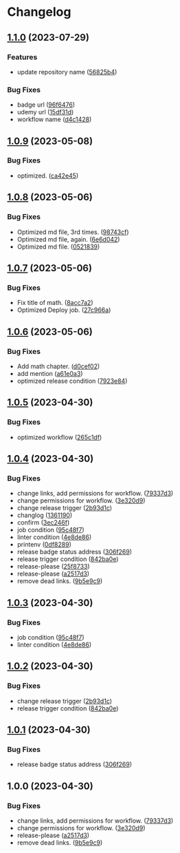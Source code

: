# Changelog

## [1.1.0](https://github.com/motoish/jb-notes/compare/v1.0.9...v1.1.0) (2023-07-29)


### Features

* update repository name ([56825b4](https://github.com/motoish/jb-notes/commit/56825b48b360c2e1eed5cd0c19edbb950050722a))


### Bug Fixes

* badge url ([96f6476](https://github.com/motoish/jb-notes/commit/96f6476a644f07bf7cc0b40352dcde81cd13c01b))
* udemy url ([15df31d](https://github.com/motoish/jb-notes/commit/15df31d352a6b0838e3fe6973c8b58bd01916181))
* workflow name ([d4c1428](https://github.com/motoish/jb-notes/commit/d4c1428fd3e1e59e9f40dcd7e5e10caee34378dc))

## [1.0.9](https://github.com/motoish/jb-notes/compare/v1.0.8...v1.0.9) (2023-05-08)


### Bug Fixes

* optimized. ([ca42e45](https://github.com/motoish/jb-notes/commit/ca42e45e4215ef0db56174ad7780185d9bcb520a))

## [1.0.8](https://github.com/motoish/jb-notes/compare/v1.0.7...v1.0.8) (2023-05-06)


### Bug Fixes

* Optimized md file, 3rd times. ([98743cf](https://github.com/motoish/jb-notes/commit/98743cfcc3f64df593bb6292da0d2b7539a41932))
* Optimized md file, again. ([6e6d042](https://github.com/motoish/jb-notes/commit/6e6d0423a400a038896f4d3e8b630511ddf5e8cb))
* Optimized md file. ([0521839](https://github.com/motoish/jb-notes/commit/0521839c714d814e4ff43891ac00bedd48d33f0d))

## [1.0.7](https://github.com/motoish/jb-notes/compare/v1.0.6...v1.0.7) (2023-05-06)


### Bug Fixes

* Fix title of math. ([8acc7a2](https://github.com/motoish/jb-notes/commit/8acc7a2e669ab800791800edb5185bff44aaf689))
* Optimized Deploy job. ([27c966a](https://github.com/motoish/jb-notes/commit/27c966ad6612ac77f7689884403f384df6d577c0))

## [1.0.6](https://github.com/motoish/jb-notes/compare/v1.0.5...v1.0.6) (2023-05-06)


### Bug Fixes

* Add math chapter. ([d0cef02](https://github.com/motoish/jb-notes/commit/d0cef0232cb1f3da3cf038bbcb1502d7bea1b585))
* add mention ([a61e0a3](https://github.com/motoish/jb-notes/commit/a61e0a38964f9df7a1970f3fe4b86bd1b34cadea))
* optimized release condition ([7923e84](https://github.com/motoish/jb-notes/commit/7923e848bd7486c5e817c1b8dac10271da0a8140))

## [1.0.5](https://github.com/motoish/jb-notes/compare/v1.0.4...v1.0.5) (2023-04-30)


### Bug Fixes

* optimized workflow ([265c1df](https://github.com/motoish/jb-notes/commit/265c1df7a0aecbfdd565feb7b999bbd023d0c34b))

## [1.0.4](https://github.com/motoish/jb-notes/compare/v1.0.3...v1.0.4) (2023-04-30)


### Bug Fixes

* change links, add permissions for workflow. ([79337d3](https://github.com/motoish/jb-notes/commit/79337d3aa7a9ad050b1de71e67deab5f524de3b0))
* change permissions for workflow. ([3e320d9](https://github.com/motoish/jb-notes/commit/3e320d98d3f4f130f46e5f5aeb8c2e207459811b))
* change release trigger ([2b93d1c](https://github.com/motoish/jb-notes/commit/2b93d1cf917560986f092e42e849ca112fa0aa4b))
* changlog ([1361190](https://github.com/motoish/jb-notes/commit/136119075cd1b2f34b352f8fc17787dbb451bf0a))
* confirm ([3ec246f](https://github.com/motoish/jb-notes/commit/3ec246f543a1ad6cfe40e9e99705c40e194d3565))
* job condition ([95c48f7](https://github.com/motoish/jb-notes/commit/95c48f78e166b4b616956c4d4c69bd5a3f25c9c4))
* linter condition ([4e8de86](https://github.com/motoish/jb-notes/commit/4e8de866fe02ecf1f71a082f836451df82207e95))
* printenv ([0df8289](https://github.com/motoish/jb-notes/commit/0df8289df6428e8ef337a0b0930b6b7e02000ea6))
* release badge status address ([306f269](https://github.com/motoish/jb-notes/commit/306f269513162467f30ee30efadcd4ddd3e84166))
* release trigger condition ([842ba0e](https://github.com/motoish/jb-notes/commit/842ba0e27f7fa0fa298b02a33c19dcd596710c8c))
* release-please ([25f8733](https://github.com/motoish/jb-notes/commit/25f8733be252273578f43998bf38148ae870a8c1))
* release-please ([a2517d3](https://github.com/motoish/jb-notes/commit/a2517d3c28756529bea04b5cbca3ce5ebda06f99))
* remove dead links. ([9b5e9c9](https://github.com/motoish/jb-notes/commit/9b5e9c960f658f29b729cf9a1a7dc29dc3b44c5c))

## [1.0.3](https://github.com/motoish/jb-notes/compare/v1.0.2...v1.0.3) (2023-04-30)


### Bug Fixes

* job condition ([95c48f7](https://github.com/motoish/jb-notes/commit/95c48f78e166b4b616956c4d4c69bd5a3f25c9c4))
* linter condition ([4e8de86](https://github.com/motoish/jb-notes/commit/4e8de866fe02ecf1f71a082f836451df82207e95))

## [1.0.2](https://github.com/motoish/jb-notes/compare/v1.0.1...v1.0.2) (2023-04-30)


### Bug Fixes

* change release trigger ([2b93d1c](https://github.com/motoish/jb-notes/commit/2b93d1cf917560986f092e42e849ca112fa0aa4b))
* release trigger condition ([842ba0e](https://github.com/motoish/jb-notes/commit/842ba0e27f7fa0fa298b02a33c19dcd596710c8c))

## [1.0.1](https://github.com/motoish/jb-notes/compare/v1.0.0...v1.0.1) (2023-04-30)


### Bug Fixes

* release badge status address ([306f269](https://github.com/motoish/jb-notes/commit/306f269513162467f30ee30efadcd4ddd3e84166))

## 1.0.0 (2023-04-30)


### Bug Fixes

* change links, add permissions for workflow. ([79337d3](https://github.com/motoish/jb-notes/commit/79337d3aa7a9ad050b1de71e67deab5f524de3b0))
* change permissions for workflow. ([3e320d9](https://github.com/motoish/jb-notes/commit/3e320d98d3f4f130f46e5f5aeb8c2e207459811b))
* release-please ([a2517d3](https://github.com/motoish/jb-notes/commit/a2517d3c28756529bea04b5cbca3ce5ebda06f99))
* remove dead links. ([9b5e9c9](https://github.com/motoish/jb-notes/commit/9b5e9c960f658f29b729cf9a1a7dc29dc3b44c5c))
